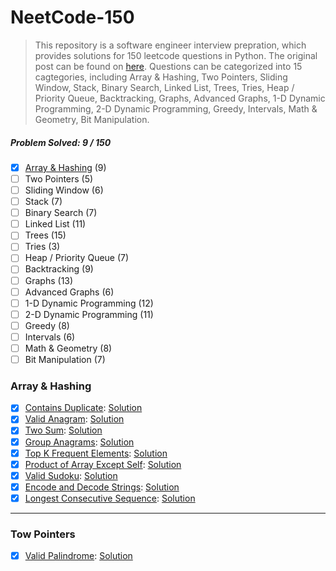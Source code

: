 # NeetCode-150

> This repository is a software engineer interview prepration, which provides solutions for 150 leetcode questions in Python. The original post can be found on [here](https://neetcode.io/). Questions can be categorized into 15 cagtegories, including Array & Hashing, Two Pointers, Sliding Window, Stack, Binary Search, Linked List, Trees, Tries, Heap / Priority Queue, Backtracking, Graphs, Advanced Graphs, 1-D Dynamic Programming, 2-D Dynamic Programming, Greedy, Intervals, Math & Geometry, Bit Manipulation.

##### Problem Solved: 9 / 150

-   [x] [Array & Hashing](#array--hashing) (9)
-   [ ] Two Pointers (5)
-   [ ] Sliding Window (6)
-   [ ] Stack (7)
-   [ ] Binary Search (7)
-   [ ] Linked List (11)
-   [ ] Trees (15)
-   [ ] Tries (3)
-   [ ] Heap / Priority Queue (7)
-   [ ] Backtracking (9)
-   [ ] Graphs (13)
-   [ ] Advanced Graphs (6)
-   [ ] 1-D Dynamic Programming (12)
-   [ ] 2-D Dynamic Programming (11)
-   [ ] Greedy (8)
-   [ ] Intervals (6)
-   [ ] Math & Geometry (8)
-   [ ] Bit Manipulation (7)

### Array & Hashing

-   [x] [Contains Duplicate](https://leetcode.com/problems/contains-duplicate): [Solution](/Array%20%26%20Hashing/217-ContainsDuplicate/)
-   [x] [Valid Anagram](https://leetcode.com/problems/valid-anagram/): [Solution](/Array%20%26%20Hashing/242-ValidAnagram/)
-   [x] [Two Sum](https://leetcode.com/problems/two-sum/): [Solution](/Array%20%26%20Hashing/1-TwoSum/)
-   [x] [Group Anagrams](https://leetcode.com/problems/group-anagrams/): [Solution](/Array%20%26%20Hashing/49-GroupAnagrams/)
-   [x] [Top K Frequent Elements](https://leetcode.com/problems/top-k-frequent-elements/): [Solution](/Array%20%26%20Hashing/347-TopKFrequentElements/)
-   [x] [Product of Array Except Self](https://leetcode.com/problems/product-of-array-except-self/): [Solution](/Array%20%26%20Hashing/238-ProductofArrayExceptSelf/)
-   [x] [Valid Sudoku](https://leetcode.com/problems/valid-sudoku/): [Solution](/Array%20%26%20Hashing/36-ValidSudoku/)
-   [x] [Encode and Decode Strings](https://leetcode.com/problems/encode-and-decode-strings/): [Solution](/Array%20%26%20Hashing/271-EncodeandDecodeStrings/)
-   [x] [Longest Consecutive Sequence](https://leetcode.com/problems/longest-consecutive-sequence/): [Solution](/Array%20%26%20Hashing/128-LongestConsecutiveSequence/)

---

### Tow Pointers

-   [x] [Valid Palindrome](https://leetcode.com/problems/valid-palindrome/): [Solution](/Two%20Pointers/125-ValidPalindrome/)